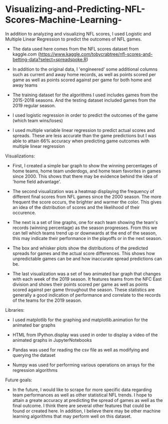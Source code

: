 # Visualizing-and-Predicting-NFL-Scores-Machine-Learning-
In addition to analyzing and visualizing NFL scores, I used Logistic and Multiple Linear Regression to predict the outcomes of NFL games.

- The data used here comes from the NFL scores dataset from kaggle.com (https://www.kaggle.com/tobycrabtree/nfl-scores-and-betting-data?select=spreadspoke.R)

- In addition to the original data, I 'engineered' some additional columns such as current and away home records, as well as points scored per game as well as points scored against per game for both home and away teams

- The training dataset for the algorithms I used includes games from the 2015-2018 seasons. And the testing dataset included games from the 2019 regular season.

- I used logistic regression in order to predict the outcomes of the game (which team wins/loses)

- I used multiple variable linear regression to predict actual scores and spreads. These are less accurate than the game predictions but I was able to attain 66% accuracy when predicting game outcomes with multiple linear regression


Visualizations:

- First, I created a simple bar graph to show the winning percentages of home teams, home team underdogs, and home team favorites in games since 2000. This shows that there may be evidence behind the idea of 'home field advantage'.

- The second visualization was a heatmap displaying the frequency of different final scores from NFL games since the 2000 season. The more frequent the score occurs, the brighter and warmer the color. This gives an idea of the distribution of scores and the likelihood of their occurence. 

- The next is a set of line graphs, one for each team showing the team's records (winning percentage) as the season progresses. From this we can tell which teams trend up or downwards at the end of the season, this may indicate their performance in the playoffs or in the next season.

- The box and whisker plots show the distributions of the predicted spreads for games and the actual score differences. This shows how unpredictable games can be and how inaccurate spread predictions can be.

- The last visualization was a set of two animated bar graph that changes with each week of the 2019 season. It features teams from the NFC East division and shows their points scored per game as well as points scored against per game throughout the season. These statistics are generally a good indication of performance and correlate to the records of the teams for the 2019 season.

Libraries:

- I used matplotlib for the graphing and matplotlib.animation for the animated bar graphs

- HTML from IPython.display was used in order to display a video of the animated graphs in JupyterNotebooks

- Pandas was used for reading the csv file as well as modifying and querying the dataset

- Numpy was used for performing various operations on arrays for the regression algorithms


Future goals:

- In the future, I would like to scrape for more specific data regarding team performances as well as other statistical NFL trends. I hope to attain a greate accuracy at predicting the spread of games as well as the final outcome. I think there are several other features that could be found or created here. In addition, I believe there may be other machine learning algorithms that may perform well on this dataset.
